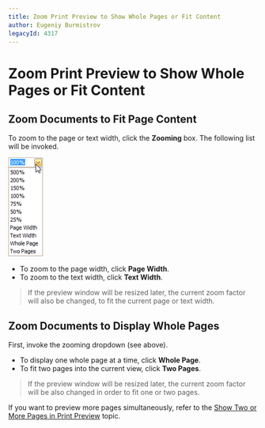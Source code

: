 ```yaml
---
title: Zoom Print Preview to Show Whole Pages or Fit Content
author: Eugeniy Burmistrov
legacyId: 4317
---
```

# Zoom Print Preview to Show Whole Pages or Fit Content
## Zoom Documents to Fit Page Content
To zoom to the page or text width, click the **Zooming** box. The following list will be invoked.

![previewZoom](../../../../images/img7284.png)
* To zoom to the page width, click **Page Width**.
* To zoom to the text width, click **Text Width**.

> If the preview window will be resized later, the current zoom factor will also be changed, to fit the current page or text width.

## Zoom Documents to Display Whole Pages
First, invoke the zooming dropdown (see above).
* To display one whole page at a time, click **Whole Page**.
* To fit two pages into the current view, click **Two Pages**.

> If the preview window will be resized later, the current zoom factor will be also changed in order to fit one or two pages.

If you want to preview more pages simultaneously, refer to the [Show Two or More Pages in Print Preview](show-two-or-more-pages-in-print-preview.md) topic.